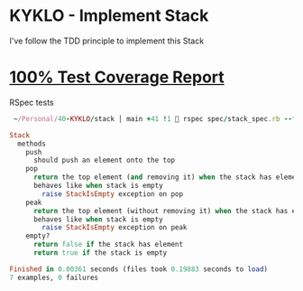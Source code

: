 # KYKLO - Implement Stack

I've follow the TDD principle to implement this Stack

# [100% Test Coverage Report](coverage/index.html)

RSpec tests

```ruby
 ~/Personal/40-KYKLO/stack │ main +41 !1  rspec spec/stack_spec.rb --format d 

Stack
  methods
    push
      should push an element onto the top
    pop
      return the top element (and removing it) when the stack has element
      behaves like when stack is empty
        raise StackIsEmpty exception on pop
    peak
      return the top element (without removing it) when the stack has element
      behaves like when stack is empty
        raise StackIsEmpty exception on peak
    empty?
      return false if the stack has element
      return true if the stack is empty

Finished in 0.00361 seconds (files took 0.19883 seconds to load)
7 examples, 0 failures
```
